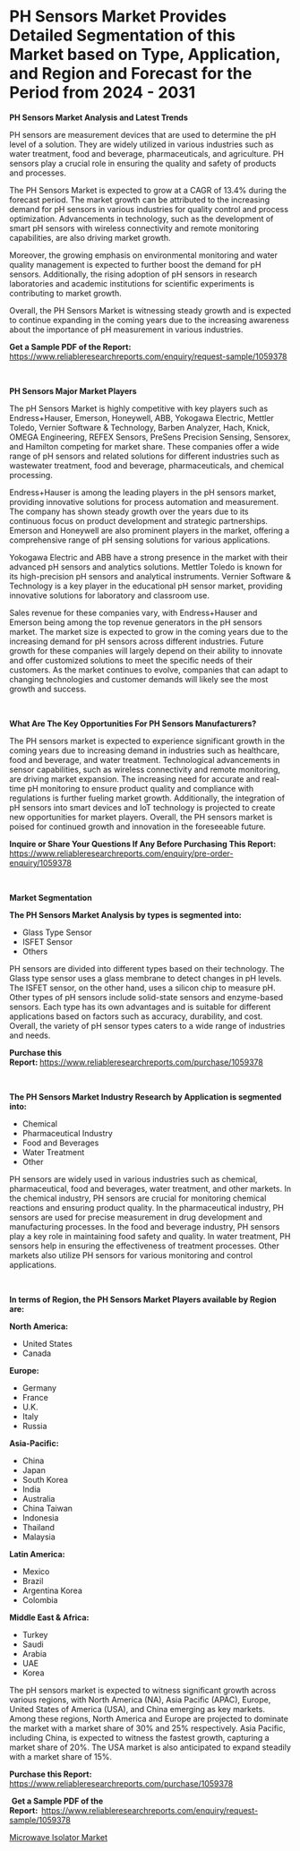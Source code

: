 <p><h1>PH Sensors Market Provides Detailed Segmentation of this Market based on Type, Application, and Region and Forecast for the Period from 2024 - 2031</h1></p><p><strong>PH Sensors Market Analysis and Latest Trends</strong></p>
<p><p>PH sensors are measurement devices that are used to determine the pH level of a solution. They are widely utilized in various industries such as water treatment, food and beverage, pharmaceuticals, and agriculture. PH sensors play a crucial role in ensuring the quality and safety of products and processes.</p><p>The PH Sensors Market is expected to grow at a CAGR of 13.4% during the forecast period. The market growth can be attributed to the increasing demand for pH sensors in various industries for quality control and process optimization. Advancements in technology, such as the development of smart pH sensors with wireless connectivity and remote monitoring capabilities, are also driving market growth.</p><p>Moreover, the growing emphasis on environmental monitoring and water quality management is expected to further boost the demand for pH sensors. Additionally, the rising adoption of pH sensors in research laboratories and academic institutions for scientific experiments is contributing to market growth.</p><p>Overall, the PH Sensors Market is witnessing steady growth and is expected to continue expanding in the coming years due to the increasing awareness about the importance of pH measurement in various industries.</p></p>
<p><strong>Get a Sample PDF of the Report:&nbsp;</strong> <a href="https://www.reliableresearchreports.com/enquiry/request-sample/1059378">https://www.reliableresearchreports.com/enquiry/request-sample/1059378</a></p>
<p>&nbsp;</p>
<p><strong>PH Sensors Major Market Players</strong></p>
<p><p>The pH Sensors Market is highly competitive with key players such as Endress+Hauser, Emerson, Honeywell, ABB, Yokogawa Electric, Mettler Toledo, Vernier Software & Technology, Barben Analyzer, Hach, Knick, OMEGA Engineering, REFEX Sensors, PreSens Precision Sensing, Sensorex, and Hamilton competing for market share. These companies offer a wide range of pH sensors and related solutions for different industries such as wastewater treatment, food and beverage, pharmaceuticals, and chemical processing.</p><p>Endress+Hauser is among the leading players in the pH sensors market, providing innovative solutions for process automation and measurement. The company has shown steady growth over the years due to its continuous focus on product development and strategic partnerships. Emerson and Honeywell are also prominent players in the market, offering a comprehensive range of pH sensing solutions for various applications.</p><p>Yokogawa Electric and ABB have a strong presence in the market with their advanced pH sensors and analytics solutions. Mettler Toledo is known for its high-precision pH sensors and analytical instruments. Vernier Software & Technology is a key player in the educational pH sensor market, providing innovative solutions for laboratory and classroom use.</p><p>Sales revenue for these companies vary, with Endress+Hauser and Emerson being among the top revenue generators in the pH sensors market. The market size is expected to grow in the coming years due to the increasing demand for pH sensors across different industries. Future growth for these companies will largely depend on their ability to innovate and offer customized solutions to meet the specific needs of their customers. As the market continues to evolve, companies that can adapt to changing technologies and customer demands will likely see the most growth and success.</p></p>
<p>&nbsp;</p>
<p><strong>What Are The Key Opportunities For PH Sensors Manufacturers?</strong></p>
<p><p>The PH sensors market is expected to experience significant growth in the coming years due to increasing demand in industries such as healthcare, food and beverage, and water treatment. Technological advancements in sensor capabilities, such as wireless connectivity and remote monitoring, are driving market expansion. The increasing need for accurate and real-time pH monitoring to ensure product quality and compliance with regulations is further fueling market growth. Additionally, the integration of pH sensors into smart devices and IoT technology is projected to create new opportunities for market players. Overall, the PH sensors market is poised for continued growth and innovation in the foreseeable future.</p></p>
<p><strong>Inquire or Share Your Questions If Any Before Purchasing This Report:</strong> <a href="https://www.reliableresearchreports.com/enquiry/pre-order-enquiry/1059378">https://www.reliableresearchreports.com/enquiry/pre-order-enquiry/1059378</a></p>
<p>&nbsp;</p>
<p><strong>Market Segmentation</strong></p>
<p><strong>The PH Sensors Market Analysis by types is segmented into:</strong></p>
<p><ul><li>Glass Type Sensor</li><li>ISFET Sensor</li><li>Others</li></ul></p>
<p><p>PH sensors are divided into different types based on their technology. The Glass type sensor uses a glass membrane to detect changes in pH levels. The ISFET sensor, on the other hand, uses a silicon chip to measure pH. Other types of pH sensors include solid-state sensors and enzyme-based sensors. Each type has its own advantages and is suitable for different applications based on factors such as accuracy, durability, and cost. Overall, the variety of pH sensor types caters to a wide range of industries and needs.</p></p>
<p><strong>Purchase this Report:&nbsp;</strong><a href="https://www.reliableresearchreports.com/purchase/1059378">https://www.reliableresearchreports.com/purchase/1059378</a></p>
<p>&nbsp;</p>
<p><strong>The PH Sensors Market Industry Research by Application is segmented into:</strong></p>
<p><ul><li>Chemical</li><li>Pharmaceutical Industry</li><li>Food and Beverages</li><li>Water Treatment</li><li>Other</li></ul></p>
<p><p>PH sensors are widely used in various industries such as chemical, pharmaceutical, food and beverages, water treatment, and other markets. In the chemical industry, PH sensors are crucial for monitoring chemical reactions and ensuring product quality. In the pharmaceutical industry, PH sensors are used for precise measurement in drug development and manufacturing processes. In the food and beverage industry, PH sensors play a key role in maintaining food safety and quality. In water treatment, PH sensors help in ensuring the effectiveness of treatment processes. Other markets also utilize PH sensors for various monitoring and control applications.</p></p>
<p>&nbsp;</p>
<p><strong>In terms of Region, the PH Sensors Market Players available by Region are:</strong></p>
<p>
    <p> <strong> North America: </strong>
        <ul>
            <li>United States</li>
            <li>Canada</li>
        </ul>
        </p> 
    <p> <strong> Europe: </strong>
        <ul>
            <li>Germany</li>
            <li>France</li>
            <li>U.K.</li>
            <li>Italy</li>
            <li>Russia</li>
        </ul>
        </p> 
    <p> <strong> Asia-Pacific: </strong>
        <ul>
            <li>China</li>
            <li>Japan</li>
            <li>South Korea</li>
            <li>India</li>
            <li>Australia</li>
            <li>China Taiwan</li>
            <li>Indonesia</li>
            <li>Thailand</li>
            <li>Malaysia</li>
        </ul>
        </p> 
    <p> <strong> Latin America: </strong>
        <ul>
            <li>Mexico</li>
            <li>Brazil</li>
            <li>Argentina Korea</li>
            <li>Colombia</li>
        </ul>
        </p> 
    <p> <strong> Middle East & Africa: </strong>
        <ul>
            <li>Turkey</li>
            <li>Saudi</li>
            <li>Arabia</li>
            <li>UAE</li>
            <li>Korea</li>
        </ul>
    </p>
    </p>
<p><p>The pH sensors market is expected to witness significant growth across various regions, with North America (NA), Asia Pacific (APAC), Europe, United States of America (USA), and China emerging as key markets. Among these regions, North America and Europe are projected to dominate the market with a market share of 30% and 25% respectively. Asia Pacific, including China, is expected to witness the fastest growth, capturing a market share of 20%. The USA market is also anticipated to expand steadily with a market share of 15%.</p></p>
<p><strong>Purchase this Report: </strong><a href="https://www.reliableresearchreports.com/purchase/1059378">https://www.reliableresearchreports.com/purchase/1059378</a></p>
<p>&nbsp;<strong>Get a Sample PDF of the Report:&nbsp;&nbsp;</strong><a href="https://www.reliableresearchreports.com/enquiry/request-sample/1059378">https://www.reliableresearchreports.com/enquiry/request-sample/1059378</a></p>
<p><strong></strong></p>
<p><p><a href="https://medium.com/@dereodrews76856/microwave-isolator-market-report-reveals-the-latest-trends-and-growth-opportunities-of-this-market-18ba472328f4">Microwave Isolator Market</a></p></p>
